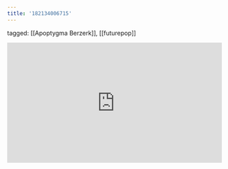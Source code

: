 ```yaml
---
title: '182134006715'
---
```

tagged: [[Apoptygma Berzerk]], [[futurepop]]
<iframe allow="accelerometer; autoplay; clipboard-write; encrypted-media; gyroscope; picture-in-picture" allowfullscreen="" frameborder="0" height="281" id="youtube_iframe" src="https://www.youtube.com/embed/8JcgHNTGU10?feature=oembed&amp;enablejsapi=1&amp;origin=https://safe.txmblr.com&amp;wmode=opaque" width="500"></iframe>